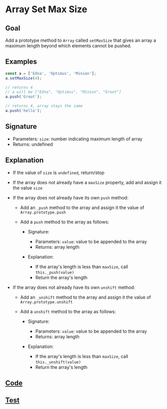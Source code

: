 # Array Set Max Size

## Goal

Add a prototype method to `Array` called `setMaxSize` that gives an array a maximum length beyond which elements cannot be pushed.

## Examples

```js
const a = ['Edna', 'Optimus', 'Minion'];
a.setMaxSize(4);

// returns 4
// a will be ["Edna", "Optimus", "Minion", "Groot"]
a.push('Groot');

// returns 4, array stays the same
a.push('hello');
```

## Signature

- Parameters: `size`: number indicating maximum length of array
- Returns: undefined

## Explanation

- If the value of `size` is `undefined`, return/stop
- If the array does not already have a `maxSize` property, add and assign it the value `size`
- If the array does not already have its own `push` method:

  - Add an `_push` method to the array and assign it the value of `Array.prototype.push`
  - Add a `push` method to the array as follows:

    - Signature:

      - Parameters: `value`: value to be appended to the array
      - Returns: array length

    - Explanation:
      - If the array's length is less than `maxSize`, call `this._push(value)`
      - Return the array's length

- If the array does not already have its own `unshift` method:

  - Add an `_unshift` method to the array and assign it the value of `Array.prototype.unshift`
  - Add a `unshift` method to the array as follows:

    - Signature:

      - Parameters: `value`: value to be appended to the array
      - Returns: array length

    - Explanation:
      - If the array's length is less than `maxSize`, call `this._unshift(value)`
      - Return the array's length

## [Code](index.js)

## [Test](index.test.js)
